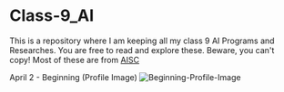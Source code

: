 # Class-9_AI

This is a repository where I am keeping all my class 9 AI Programs and Researches. You are free to read and explore these. Beware, you can't copy!
Most of these are from [AISC](aistudent.community "AISC")

April 2 - Beginning (Profile Image)
![Beginning-Profile-Image](Beginning_AISC_Profile.png)
